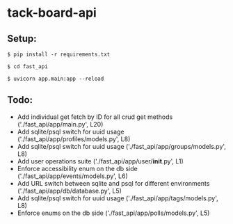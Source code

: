 # tack-board-api

## Setup:

    $ pip install -r requirements.txt

    $ cd fast_api

    $ uvicorn app.main:app --reload

## Todo:
* Add individual get fetch by ID for all crud get methods ('./fast_api/app/main.py', L20)
* Add sqlite/psql switch for uuid usage ('./fast_api/app/profiles/models.py', L8)
* Add sqlite/psql switch for uuid usage ('./fast_api/app/groups/models.py', L8)
* Add user operations suite ('./fast_api/app/user/__init__.py', L1)
* Enforce accessibility enum on the db side ('./fast_api/app/events/models.py', L6)
* Add URL switch between sqlite and psql for different environments ('./fast_api/app/db/database.py', L5)
* Add sqlite/psql switch for uuid usage ('./fast_api/app/tags/models.py', L8)
* Enforce enums on the db side ('./fast_api/app/polls/models.py', L5)
